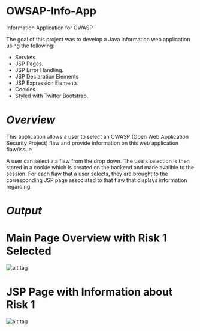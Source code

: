 # OWSAP-Info-App
Information Application for OWASP

The goal of this project was to develop a Java information web application using the following:
 * Servlets.
 * JSP Pages.
 * JSP Error Handling.
 * JSP Declaration Elements
 * JSP Expression Elements
 * Cookies.
 * Styled with Twitter Bootstrap.
 
 *Overview*
 ==
 This application allows a user to select an OWASP (Open Web Application Security Project) flaw and provide information on this web application flaw/issue.
 
 A user can select a a flaw from the drop down. The users selection is then stored in a cookie which is created on the backend and made availble to the session.
 For each flaw that a user selects, they are brought to the corresponding JSP page associated to that flaw that displays information regarding.
 
 *Output*
 ===
 
 **Main Page Overview with Risk 1 Selected**
 =
 ![alt tag](http://i.imgur.com/bCrKNmH.jpg)
 
**JSP Page with Information about Risk 1**
=
![alt tag](http://i.imgur.com/2bANsu8.jpg)
 
 
